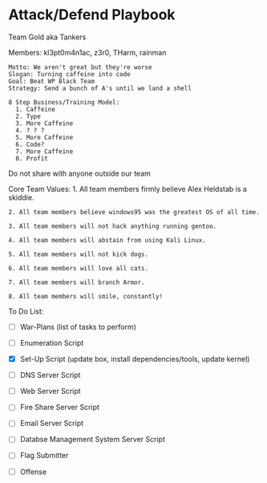 # Attack/Defend Playbook

Team Gold aka Tankers

Members: kl3pt0m4n1ac, z3r0, THarm, rainman

    Motto: We aren't great but they're worse
    Slogan: Turning caffeine into code
    Goal: Beat WP Black Team
    Strategy: Send a bunch of A's until we land a shell
    
    8 Step Business/Training Model:
      1. Caffeine
      2. Type
      3. More Caffeine
      4. ? ? ?
      5. More Caffeine
      6. Code?
      7. More Caffeine
      8. Profit

Do not share with anyone outside our team

Core Team Values:
    1. All team members firmly believe Alex Heldstab is a skiddie.
    
    2. All team members believe windows95 was the greatest OS of all time.
    
    3. All team members will not hack anything running gentoo.
    
    4. All team members will abstain from using Kali Linux.
    
    5. All team members will not kick dogs.
    
    6. All team members will love all cats.
    
    7. All team members will branch Armor.
    
    8. All team members will smile, constantly!

To Do List:

- [ ] War-Plans (list of tasks to perform)

- [ ] Enumeration Script

- [x] Set-Up Script (update box, install dependencies/tools, update kernel)

- [ ] DNS Server Script

- [ ] Web Server Script

- [ ] Fire Share Server Script

- [ ] Email Server Script

- [ ] Databse Management System Server Script

- [ ] Flag Submitter

- [ ] Offense 
